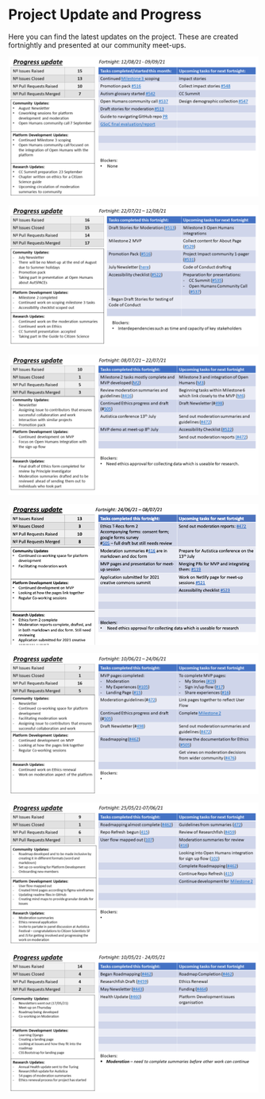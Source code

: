 # Project Update and Progress

Here you can find the latest updates on the project. 
These are created fortnightly and presented at our community meet-ups. 

![image of third progress update for the AutSPACEs project](progress-images/7-progress-update.png)

![image of third progress update for the AutSPACEs project](progress-images/6-progress-update.png)

![image of third progress update for the AutSPACEs project](progress-images/5-progress-update.png)

![image of third progress update for the AutSPACEs project](progress-images/4-progress-update.png)

![image of third progress update for the AutSPACEs project](progress-images/3-progress-update.png)

![image of second progress update for the AutSPACEs project](progress-images/2-progress-update.png)

![image of first progress update for the AutSPACEs project](progress-images/1-progress-update.png)

